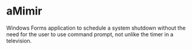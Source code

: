 # aMimir
Windows Forms application to schedule a system shutdown without the need for the user to use command prompt, not unlike the timer in a television.
